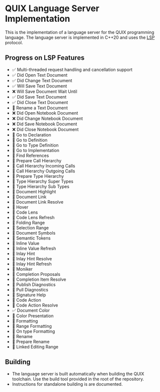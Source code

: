 # QUIX Language Server Implementation

This is the implementation of a language server for the QUIX programming language. The language server is implemented in C++20 and uses the [LSP](https://microsoft.github.io/language-server-protocol/) protocol.

## Progress on LSP Features

- ✅ Multi-threaded request handling and cancellation support
- ✅ Did Open Text Document
- ✅ Did Change Text Document
- ✅ Will Save Text Document
- ❌ Will Save Document Wait Until
- ✅ Did Save Text Document
- ✅ Did Close Text Document
- 🚧 Rename a Text Document
- ❌ Did Open Notebook Document
- ❌ Did Change Notebook Document
- ❌ Did Save Notebook Document
- ❌ Did Close Notebook Document
- 🚧 Go to Declaration
- 🚧 Go to Definition
- 🚧 Go to Type Definition
- 🚧 Go to Implementation
- 🚧 Find References
- 🚧 Prepare Call Hierarchy
- 🚧 Call Hierarchy Incoming Calls
- 🚧 Call Hierarchy Outgoing Calls
- 🚧 Prepare Type Hierarchy
- 🚧 Type Hierarchy Super Types
- 🚧 Type Hierarchy Sub Types
- 🚧 Document Highlight
- 🚧 Document Link
- 🚧 Document Link Resolve
- 🚧 Hover
- 🚧 Code Lens
- 🚧 Code Lens Refresh
- 🚧 Folding Range
- 🚧 Selection Range
- 🚧 Document Symbols
- 🚧 Semantic Tokens
- 🚧 Inline Value
- 🚧 Inline Value Refresh
- 🚧 Inlay Hint
- 🚧 Inlay Hint Resolve
- 🚧 Inlay Hint Refresh
- 🚧 Moniker
- 🚧 Completion Proposals
- 🚧 Completion Item Resolve
- 🚧 Publish Diagnostics
- 🚧 Pull Diagnostics
- 🚧 Signature Help
- 🚧 Code Action
- 🚧 Code Action Resolve
- ✅ Document Color
- 🚧 Color Presentation
- 🚧 Formatting
- 🚧 Range Formatting
- 🚧 On type Formatting
- 🚧 Rename
- 🚧 Prepare Rename
- 🚧 Linked Editing Range

## Building

- The language server is built automatically when building the QUIX toolchain. 
  Use the build tool provided in the root of the repository. 
- Instructions for standalone building is are documented.
